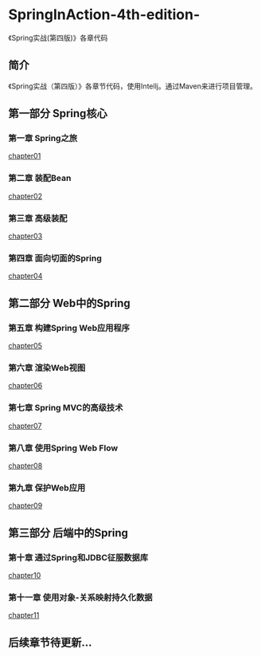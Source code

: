 # SpringInAction-4th-edition-
《Spring实战(第四版)》各章代码

## 简介

《Spring实战（第四版）》各章节代码，使用Intellj。通过Maven来进行项目管理。

## 第一部分 Spring核心

### 第一章 Spring之旅

[chapter01][1]

### 第二章 装配Bean

[chapter02][2]

### 第三章 高级装配

[chapter03][3]


### 第四章 面向切面的Spring

[chapter04][4]

## 第二部分 Web中的Spring

### 第五章 构建Spring Web应用程序

[chapter05][5]

### 第六章 渲染Web视图

[chapter06][6]

### 第七章 Spring MVC的高级技术

[chapter07][7]

### 第八章 使用Spring Web Flow

[chapter08][8]

### 第九章 保护Web应用

[chapter09][9]

## 第三部分 后端中的Spring

### 第十章 通过Spring和JDBC征服数据库

[chapter10][10]

### 第十一章 使用对象-关系映射持久化数据

[chapter11][11]

## 后续章节待更新...










[1]: \ch_01
[2]: \ch_02
[3]: \ch_03
[4]: \ch_04
[5]: \ch_05
[6]: \ch_06
[7]: \ch_07
[8]: \ch_08
[9]: \ch_9
[10]: \ch_10
[11]: \ch_11

